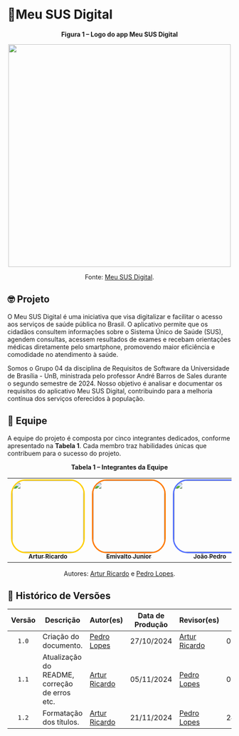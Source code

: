  # 📱Meu SUS Digital

<div align="center">
    <p><strong>Figura 1 – Logo do app Meu SUS Digital</strong></p>
    <img src="https://github.com/Requisitos-de-Software/2024.2-MeuSUSDigital/blob/main/docs/imagens/meu-sus-digital-logo.png?raw=true" width="500">
    <p>Fonte: <a href="https://meususdigital.saude.gov.br">Meu SUS Digital</a>.</p>
</div>



## 🤓 Projeto

O Meu SUS Digital é uma iniciativa que visa digitalizar e facilitar o acesso aos serviços de saúde pública no Brasil. O aplicativo permite que os cidadãos consultem informações sobre o Sistema Único de Saúde (SUS), agendem consultas, acessem resultados de exames e recebam orientações médicas diretamente pelo smartphone, promovendo maior eficiência e comodidade no atendimento à saúde.

Somos o Grupo 04 da disciplina de Requisitos de Software da Universidade de Brasília - UnB, ministrada pelo professor André Barros de Sales durante o segundo semestre de 2024. Nosso objetivo é analisar e documentar os requisitos do aplicativo Meu SUS Digital, contribuindo para a melhoria contínua dos serviços oferecidos à população.



## 👥 Equipe

A equipe do projeto é composta por cinco integrantes dedicados, conforme apresentado na **Tabela 1**. Cada membro traz habilidades únicas que contribuem para o sucesso do projeto.

<div align="center">
  <p><strong>Tabela 1 – Integrantes da Equipe</strong></p>
  <table>
    <tr>
      <td align="center">
        <a href="https://github.com/algorithmorphic">
          <img style="border-radius: 20%; border: 3px solid #ffcf00;" src="https://github.com/algorithmorphic.png" width="160px" height="160px" alt=""/>
          <br /><sub><b>Artur Ricardo</b></sub>
        </a><br />
      </td>
      <td align="center">
        <a href="https://github.com/EmivaltoJrr">
          <img style="border-radius: 20%; border: 3px solid #ff7a00;" src="https://github.com/EmivaltoJrr.png" width="160px" height="160px" alt=""/>
          <br /><sub><b>Emivalto Junior</b></sub>
        </a><br />
      </td>
      <td align="center">
        <a href="https://github.com/JoosPerro">
          <img style="border-radius: 20%; border: 3px solid #526fff;" src="https://github.com/JoosPerro.png" width="160px" height="160px" alt=""/>
          <br /><sub><b>João Pedro</b></sub>
        </a><br />
      </td>
      <td align="center">
        <a href="https://github.com/MatheusHenrickSantos">
          <img style="border-radius: 20%; border: 3px solid #00cf00 ;" src="https://github.com/MatheusHenrickSantos.png" width="160px" height="160px" alt=""/>
          <br /><sub><b>Matheus Henrick</b></sub>
        </a><br />
      </td>
      <td align="center">
        <a href="https://github.com/pLopess">
          <img style="border-radius: 20%; border: 3px solid #ff0000;" src="https://github.com/pLopess.png" width="160px" height="160px" alt=""/>
          <br /><sub><b>Pedro Lopes</b></sub>
        </a><br />
      </td>
    </tr>
  </table>
  <p>Autores: <a href="https://github.com/algorithmorphic">Artur Ricardo</a> e <a href="https://github.com/pLopess">Pedro Lopes</a>.</p>
</div>



## 📑 Histórico de Versões

| Versão | Descrição | Autor(es) | Data de Produção | Revisor(es) | Data de Revisão | 
| :----: | --------- | --------- | :--------------: | ----------- | :-------------: |
| `1.0`  | Criação do documento. | [Pedro Lopes](https://github.com/pLopess) | 27/10/2024 | [Artur Ricardo](https://github.com/algorithmorphic) | 05/11/2024 |
| `1.1`  | Atualização do README, correção de erros etc. | [Artur Ricardo](https://github.com/algorithmorphic) | 05/11/2024 | [Pedro Lopes](https://github.com/pLopess) | 07/11/2024 |
| `1.2`  | Formatação dos títulos. | [Artur Ricardo](https://github.com/algorithmorphic) | 21/11/2024 | [Pedro Lopes](https://github.com/pLopess) | 24/11/2024 |
